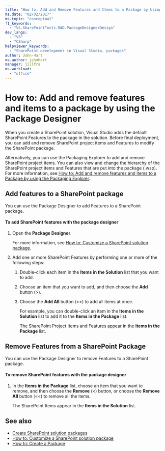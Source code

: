```yaml
---
title: "How to: Add and Remove Features and Items to a Package by Using the Package Designer | Microsoft Docs"
ms.date: "02/02/2017"
ms.topic: "conceptual"
f1_keywords:
  - "VS.SharePointTools.RAD.PackageDesignerDesign"
dev_langs:
  - "VB"
  - "CSharp"
helpviewer_keywords:
  - "SharePoint development in Visual Studio, packages"
author: John-Hart
ms.author: johnhart
manager: jillfra
ms.workload:
  - "office"
---
```

# How to: Add and remove features and items to a package by using the Package Designer
  When you create a SharePoint solution, Visual Studio adds the default SharePoint Features to the package in the solution. Before final deployment, you can add and remove SharePoint project items and Features to modify the SharePoint package.

 Alternatively, you can use the Packaging Explorer to add and remove SharePoint project items. You can also view and change the hierarchy of the SharePoint project items and Features that are put into the package (.wsp). For more information, see [How to: Add and remove features and items to a Package by using the Packaging Explorer](../sharepoint/how-to-add-and-remove-features-and-items-to-a-package-by-using-the-packaging-explorer.md).

## Add features to a SharePoint package
 You can use the Package Designer to add Features to a SharePoint package.

#### To add SharePoint features with the package designer

1. Open the **Package Designer**.

    For more information, see [How to: Customize a SharePoint solution package](../sharepoint/how-to-customize-a-sharepoint-solution-package.md).

2. Add one or more SharePoint Features by performing one or more of the following steps:

   1. Double-click each item in the **Items in the Solution** list that you want to add.

   2. Choose an item that you want to add, and then choose the **Add** button (>).

   3. Choose the **Add All** button (>>) to add all items at once.

      For example, you can double-click an item in the **Items in the Solution** list to add it to the **Items in the Package** list.

      The SharePoint Project Items and Features appear in the **Items in the Package** list.

## Remove Features from a SharePoint Package
 You can use the Package Designer to remove Features to a SharePoint package.

#### To remove SharePoint features with the package designer

1.  In the **Items in the Package** list, choose an item that you want to remove, and then choose the **Remove** (<) button, or choose the **Remove All** button (<<) to remove all the items.

     The SharePoint Items appear in the **Items in the Solution** list.

## See also
- [Create SharePoint solution packages](../sharepoint/creating-sharepoint-solution-packages.md)
- [How to: Customize a SharePoint solution package](../sharepoint/how-to-customize-a-sharepoint-solution-package.md)
- [How to: Create a Package](https://msdn.microsoft.com/b24be45c-e91d-49bb-afb0-7b265404214b)
